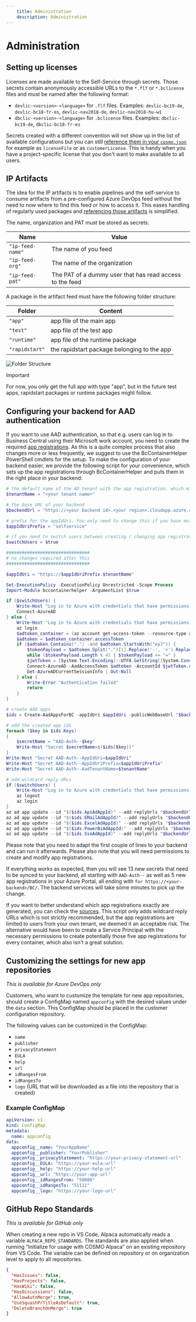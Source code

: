 ```yaml
---
    title: Administration
    description: Administration
---
```


# Administration

## Setting up licenses

Licenses are made available to the Self-Service through secrets. Those secrets contain anonymously accessible URLs to the `*.flf` or `*.bclicense` files and must be named after the following format:

- `devlic-<version>-<language>` for `.flf` files. Examples: `devlic-bc19-de`, `devlic-bc18-fr-es`, `devlic-nav2018-de`, `devlic-nav2018-hu-w1`
- `dbclic-<version>-<language>` for `.bclicense` files. Examples: `dbclic-bc19-de`, `dbclic-bc18-fr-es`

Secrets created with a different convention will not show up in the list of available configurations but you can still [reference them in your `cosmo.json`](../containers/setup-cosmo-json.md) for example as `licenseFile` or as `customerLicense`. This is handy when you have a project-specific license that you don't want to make available to all users.

## IP Artifacts

The idea for the IP artifacts is to enable pipelines and the self-service to consume artifacts from a pre-configured Azure DevOps feed without the need to now where to find this feed or how to access it. This eases handling of regularly used packages and [referencing those artifacts](../containers/setup-artifacts.md#artifacts-from-a-product-feed) is simplified.

The name, organization and PAT must be stored as secrets:

|Name|Value|
|-|-|
|`"ip-feed-name"`|The name of you feed|
|`"ip-feed-org"`|The name of the organization|
|`"ip-feed-pat"`|The PAT of a dummy user that has read access to the feed|

A package in the artifact feed must have the following folder structure:

|Folder|Content|
|-|-|
|`"app"`|app file of the main app|
|`"test"`|app file of the test app|
|`"runtime"`|app file of the runtime package|
|`"rapidstart"`|the rapidstart package belonging to the app|

![Folder Structure](../media/pipelines/ip-feed-folder-structure.png)

> [!IMPORTANT]
> For now, you only get the full app with type "app", but in the future test apps, rapidstart packages or runtime packages might follow.

## Configuring your backend for AAD authentication

If you want to use AAD authentication, so that e.g. users can log in to Business Central using their Microsoft work account, you need to create the required [app registrations](https://docs.microsoft.com/en-us/azure/active-directory/develop/app-objects-and-service-principals). As this is a quite complex process that also changes more or less frequently, we suggest to use the BcContainerHelper PowerShell cmdlets for the setup. To make the configuration of your backend easier, we provide the following script for your convenience, which sets up the app registrations through BcContainerHelper and puts them in the right place in your backend:

```powershell
# the default name of the AD tenant with the app registration, which might be "yourcompany.onmicrosoft.com" or "yourcompany.com"
$tenantName = "<your tenant name>"

# the base URL of your backend
$backendUrl = "https://<your backend id>.<your region>.cloudapp.azure.com"

# prefix for the appIdUri. You only need to change this if you have multiple backends for your AD tenant. In that case, each one needs a different prefix
$appIdUriPrefix = "selfservice"

# if you need to switch users between creating / changing app registrations, set this to $true. This could also be needed, if you create the app registrations in a different tenant
$switchUsers = $true

################################
# no changes required after this
################################

$appIdUri = "https://$appIdUriPrefix.$tenantName"

Set-ExecutionPolicy -ExecutionPolicy Unrestricted -Scope Process
Import-Module bccontainerhelper -ArgumentList $true

if ($switchUsers) {
    Write-Host "Log in to Azure with credentials that have permissions to create app registrations in Azure AD for $tenantName"
    Connect-AzureAD
} else {
    Write-Host "Log in to Azure with credentials that have permissions to create app registrations in Azure AD for $tenantName"
    az login
    $adtoken_container = (az account get-access-token --resource-type aad-graph | ConvertFrom-Json)
    $adtoken = $adtoken_container.accessToken
    if ($adtoken.Contains(".") -and $adtoken.StartsWith("eyJ")) {
        $tokenPayload = $adtoken.Split(".")[1].Replace('-', '+').Replace('_', '/')
        while ($tokenPayload.Length % 4) { $tokenPayload += "=" }
        $jwtToken = [System.Text.Encoding]::UTF8.GetString([System.Convert]::FromBase64String($tokenPayload)) | ConvertFrom-Json
        Connect-AzureAD -AadAccessToken $adtoken -AccountId $jwtToken.upn | Out-Null
        Get-AzureADCurrentSessionInfo | Out-Null
    } else {
        Write-Error "Authentication failed"
        return
    }
}

# create AAD apps
$ids = Create-AadAppsForBC -appIdUri $appIdUri -publicWebBaseUrl "$backendUrl/BC" -useCurrentAzureAdConnection -SingleTenant -IncludeExcelAadApp -IncludePowerBiAadApp -IncludeEmailAadApp -IncludeApiAccess

# add the created app ids
foreach ($key in $ids.Keys) 
{
    $secretName = "AAD-Auth--$key"
    Write-Host "Secret $secretName=$($ids[$key])"
}
Write-Host "Secret AAD-Auth--AppIdUri=$appIdUri"
Write-Host "Secret AAD-Auth--AppIdUriPrefix=$appIdUriPrefix"
Write-Host "Secret AAD-Auth--AadTenantName=$tenantName"

# add wildcard reply URLs
if ($switchUsers) {
    Write-Host "Log in to Azure with credentials that have permissions to change app registrations in Azure AD for $tenantName"
    az logout
    az login
}
az ad app update --id "$($ids.ApiAdAppId)" --add replyUrls "$backendUrl/*"
az ad app update --id "$($ids.EMailAdAppId)" --add replyUrls "$backendUrl/*"
az ad app update --id "$($ids.ExcelAdAppId)" --add replyUrls "$backendUrl/*"
az ad app update --id "$($ids.PowerBiAdAppId)" --add replyUrls "$backendUrl/*"
az ad app update --id "$($ids.SsoAdAppId)" --add replyUrls "$backendUrl/*"
```

Please note that you need to adapt the first couple of lines to your backend and can run it afterwards. Please also note that you will need permissions to create and modify app registrations.

If everything works as expected, then you will see 13 new secrets that need to be synced to your backend, all starting with `AAD-Auth--` as well as 5 new app registrations in your Azure Portal, all ending with `for https://<your-backend>/BC/`. The backend services will take some minutes to pick up the change. 

If you want to better understand which app registrations exactly are generated, you can check the [sources](https://github.com/microsoft/navcontainerhelper/blob/master/AzureAD/Create-AadAppsForNav.ps1). This script only adds wildcard reply URLs which is not strictly recommended, but the app registrations are limited to users from your own tenant, we deemed it an acceptable risk. The alternative would have been to create a Service Principal with the necessary permissions to create potentially those five app registrations for every container, which also isn't a great solution.

## Customizing the settings for new app repositories
_This is available for Azure DevOps only_

Customers, who want to customize the template for new app repositories, should create a ConfigMap named `appconfig` with the desired values under the `data` section. This ConfigMap should be placed in the customer configuration repository.

The following values can be customized in the ConfigMap:

- `name`
- `publisher`
- `privacyStatement`
- `EULA`
- `help`
- `url`
- `idRangesFrom`
- `idRangesTo`
- `logo` (URL that will be downloaded as a file into the repository that is created)


### Example ConfigMap

```yaml
apiVersion: v1
kind: ConfigMap
metadata:
  name: appconfig
data:
  appconfig__name: "YourAppName"
  appconfig__publisher: "YourPublisher"
  appconfig__privacyStatement: "https://your-privacy-statement-url"
  appconfig__EULA: "https://your-eula-url"
  appconfig__help: "https://your-help-url"
  appconfig__url: "https://your-app-url"
  appconfig__idRangesFrom: "50000"
  appconfig__idRangesTo: "51111"
  appconfig__logo: "https://your-logo-url"
```

## GitHub Repo Standards
_This is available for GitHub only_

When creating a new repo in VS Code, Alpaca automatically reads a variable `ALPACA_REPO_STANDARDS`. The standards are also applied when running “Initialize for usage with COSMO Alpaca” on an existing repository from VS Code. The variable can be defined on repository or on organization level to apply to all repositories.

```json
{
  "HasIssues": false,
  "HasProjects": false,
  "HasWiki": false,
  "HasDiscussions": false,
  "AllowAutoMerge": true,
  "UseSquashPrTitleAsDefault": true,
  "DeleteBranchOnMerge": true
}
```